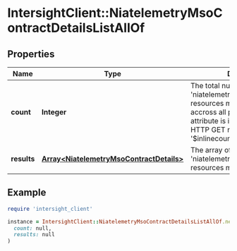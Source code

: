 # IntersightClient::NiatelemetryMsoContractDetailsListAllOf

## Properties

| Name | Type | Description | Notes |
| ---- | ---- | ----------- | ----- |
| **count** | **Integer** | The total number of &#39;niatelemetry.MsoContractDetails&#39; resources matching the request, accross all pages. The &#39;Count&#39; attribute is included when the HTTP GET request includes the &#39;$inlinecount&#39; parameter. | [optional] |
| **results** | [**Array&lt;NiatelemetryMsoContractDetails&gt;**](NiatelemetryMsoContractDetails.md) | The array of &#39;niatelemetry.MsoContractDetails&#39; resources matching the request. | [optional] |

## Example

```ruby
require 'intersight_client'

instance = IntersightClient::NiatelemetryMsoContractDetailsListAllOf.new(
  count: null,
  results: null
)
```

